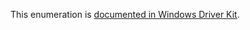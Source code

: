 This enumeration is [documented in Windows Driver Kit](https://learn.microsoft.com/en-us/windows-hardware/drivers/ddi/wdm/ne-wdm-_io_session_event).
